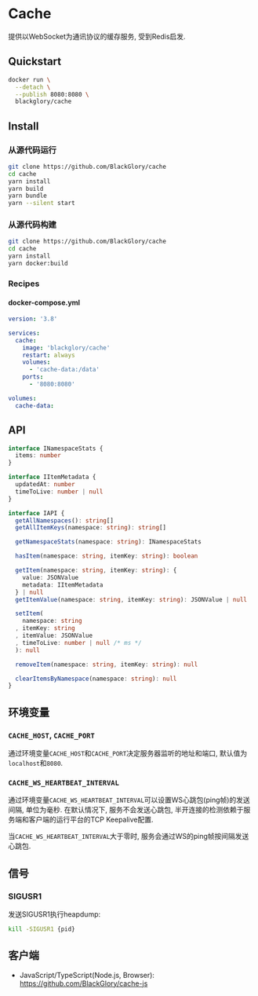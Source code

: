 # Cache
提供以WebSocket为通讯协议的缓存服务, 受到Redis启发.

## Quickstart
```sh
docker run \
  --detach \
  --publish 8080:8080 \
  blackglory/cache
```

## Install
### 从源代码运行
```sh
git clone https://github.com/BlackGlory/cache
cd cache
yarn install
yarn build
yarn bundle
yarn --silent start
```

### 从源代码构建
```sh
git clone https://github.com/BlackGlory/cache
cd cache
yarn install
yarn docker:build
```

### Recipes
#### docker-compose.yml
```yaml
version: '3.8'

services:
  cache:
    image: 'blackglory/cache'
    restart: always
    volumes:
      - 'cache-data:/data'
    ports:
      - '8080:8080'

volumes:
  cache-data:
```

## API
```ts
interface INamespaceStats {
  items: number
}

interface IItemMetadata {
  updatedAt: number
  timeToLive: number | null
}

interface IAPI {
  getAllNamespaces(): string[]
  getAllItemKeys(namespace: string): string[]

  getNamespaceStats(namespace: string): INamespaceStats

  hasItem(namespace: string, itemKey: string): boolean

  getItem(namespace: string, itemKey: string): {
    value: JSONValue
    metadata: IItemMetadata
  } | null
  getItemValue(namespace: string, itemKey: string): JSONValue | null

  setItem(
    namespace: string
  , itemKey: string
  , itemValue: JSONValue
  , timeToLive: number | null /* ms */
  ): null

  removeItem(namespace: string, itemKey: string): null

  clearItemsByNamespace(namespace: string): null
}
```

## 环境变量
### `CACHE_HOST`, `CACHE_PORT`
通过环境变量`CACHE_HOST`和`CACHE_PORT`决定服务器监听的地址和端口,
默认值为`localhost`和`8080`.

### `CACHE_WS_HEARTBEAT_INTERVAL`
通过环境变量`CACHE_WS_HEARTBEAT_INTERVAL`可以设置WS心跳包(ping帧)的发送间隔, 单位为毫秒.
在默认情况下, 服务不会发送心跳包,
半开连接的检测依赖于服务端和客户端的运行平台的TCP Keepalive配置.

当`CACHE_WS_HEARTBEAT_INTERVAL`大于零时,
服务会通过WS的ping帧按间隔发送心跳包.

## 信号
### SIGUSR1
发送SIGUSR1执行heapdump:
```sh
kill -SIGUSR1 {pid}
```

## 客户端
- JavaScript/TypeScript(Node.js, Browser): <https://github.com/BlackGlory/cache-js>
